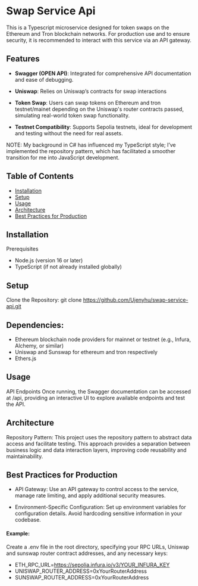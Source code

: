 # Swap Service Api
This is a Typescript microservice designed for token swaps on the Ethereum and Tron blockchain networks. 
 For production use and to ensure security, it is recommended to interact with this service via an API gateway.

## Features
- **Swagger (OPEN API)**: Integrated for comprehensive API documentation and ease of debugging.
  
- **Uniswap**: Relies on Uniswap’s contracts for swap interactions
  
- **Token Swap**: Users can swap tokens on Ethereum and tron testnet/mainet depending on the Uniswap's router contracts passed, simulating real-world token swap functionality.
  
- **Testnet Compatibility**: Supports Sepolia testnets, ideal for development and testing without the need for real assets.

NOTE: My background in C# has influenced my TypeScript style; I’ve implemented the repository pattern, which has facilitated a smoother transition for me into JavaScript development.

## Table of Contents
- [Installation](#installation)
- [Setup](#setup)
- [Usage](#usage)
- [Architecture](#architecture)
- [Best Practices for Production](#best)

## Installation
 Prerequisites
- Node.js (version 16 or later)
- TypeScript (if not already installed globally)

## Setup
Clone the Repository:
 git clone https://github.com/Ujenyhu/swap-service-api.git

## Dependencies:
  - Ethereum blockchain node providers for mainnet or testnet (e.g., Infura, Alchemy, or similar)
  - Uniswap and Sunswap for ethereum and tron respectively
  - Ethers.js

## Usage
API Endpoints
Once running, the Swagger documentation can be accessed at /api, providing an interactive UI to explore available endpoints and test the API.

## Architecture
Repository Pattern: This project uses the repository pattern to abstract data access and facilitate testing. This approach provides a separation between business logic and data interaction layers, improving code reusability and maintainability.

## Best Practices for Production
- API Gateway: Use an API gateway to control access to the service, manage rate limiting, and apply additional security measures.

- Environment-Specific Configuration: Set up environment variables for configuration details. Avoid hardcoding sensitive information in your codebase. 
 #### Example:
Create a .env file in the root directory, specifying your RPC URLs, Uniswap and sunswap router contract addresses, and any necessary keys:
- ETH_RPC_URL=https://sepolia.infura.io/v3/YOUR_INFURA_KEY
- UNISWAP_ROUTER_ADDRESS=0xYourRouterAddress
- SUNSWAP_ROUTER_ADDRESS=0xYourRouterAddress
